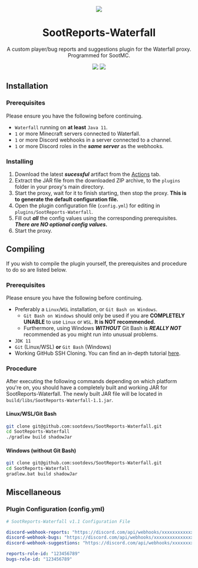 <div align=center>
  <img src="https://cloud.sootmc.com/images/sootreportswebhook.png">
  
  # SootReports-Waterfall
  A custom player/bug reports and suggestions plugin for the Waterfall proxy. Programmed for SootMC.
  
  <img src="https://img.shields.io/badge/language-java-%23ED8B00">
  <img src="https://github.com/sootdevs/SootReports-Waterfall/workflows/SootReports-Waterfall/badge.svg">
</div>

## Installation
### Prerequisites
Please ensure you have the following before continuing.
- `Waterfall` running on **at least** `Java 11`.
- `1` or more Minecraft servers connected to Waterfall.
- `1` or more Discord webhooks in a server connected to a channel.
- `1` or more Discord roles in the ***same server*** as the webhooks.

### Installing
1. Download the latest ***sucessful*** artifact from the [Actions](https://github.com/sootdevs/SootReports-Waterfall/actions/workflows/sootreports-waterfall-build.yml) tab.
2. Extract the JAR file from the downloaded ZIP archive, to the `plugins` folder in your proxy's main directory.
3. Start the proxy, wait for it to finish starting, then stop the proxy. **This is to generate the default configuration file.**
4. Open the plugin configuration file (`config.yml`) for editing in `plugins/SootReports-Waterfall`.
5. Fill out ***all*** the config values using the corresponding prerequisites. ***There are NO optional config values.***
6. Start the proxy.

## Compiling
If you wish to compile the plugin yourself, the prerequisites and procedure to do so are listed below.

### Prerequisites
Please ensure you have the following before continuing.
- Preferably a `Linux`/`WSL` installation, or `Git Bash on Windows`.
  - `Git Bash on Windows` should only be used if you are **COMPLETELY UNABLE** to use `Linux` or `WSL`. **It is NOT recommended.**
  - Furthermore, using Windows ***WITHOUT*** Git Bash is ***REALLY NOT*** recommended as you might run into unusual problems.
- `JDK 11`
- `Git` (Linux/WSL) **or** `Git Bash` (Windows)
- Working GitHub SSH Cloning. You can find an in-depth tutorial [here](https://docs.github.com/en/github/authenticating-to-github/connecting-to-github-with-ssh).

### Procedure
After executing the following commands depending on which platform you're on, you should have a completely built and working JAR for SootReports-Waterfall. The newly built JAR file will be located in `build/libs/SootReports-Waterfall-1.1.jar`.

#### Linux/WSL/Git Bash
```bash
git clone git@github.com:sootdevs/SootReports-Waterfall.git
cd SootReports-Waterfall
./gradlew build shadowJar
```

#### Windows (without Git Bash)
```bash
git clone git@github.com:sootdevs/SootReports-Waterfall.git
cd SootReports-Waterfall
gradlew.bat build shadowJar
```

## Miscellaneous
### Plugin Configuration (config.yml)
```yaml
# SootReports-Waterfall v1.1 Configuration File

discord-webhook-reports: "https://discord.com/api/webhooks/xxxxxxxxxxxxxxx/xxxxxxxxxxxxxxx"
discord-webhook-bugs: "https://discord.com/api/webhooks/xxxxxxxxxxxxxxx/xxxxxxxxxxxxxxx"
discord-webhook-suggestions: "https://discord.com/api/webhooks/xxxxxxxxxxxxxxx/xxxxxxxxxxxxxxx"

reports-role-id: "123456789"
bugs-role-id: "123456789"
```
